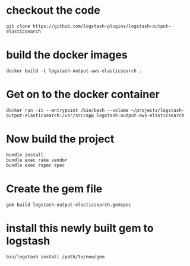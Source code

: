 # checkout the code

```
git clone https://github.com/logstash-plugins/logstash-output-elasticsearch
```

# build the docker images

```console
docker build -t logstash-output-aws-elasticsearch .
```

# Get on to the docker container

```console
docker run -it --entrypoint /bin/bash --volume ~/projects/logstash-output-elasticsearch:/usr/src/app logstash-output-aws-elasticsearch
```

# Now build the project

```console
bundle install
bundle exec rake vendor
bundle exec rspec spec
```

# Create the gem file
```console
gem build logstash-output-elasticsearch.gemspec
```

# install this newly built gem to logstash

```console
bin/logstash install /path/to/new/gem
```
